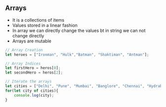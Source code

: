 ## Arrays
- It is a collections of items
- Values stored in a linear fashion
- In array we can directly change the values bt in string we can not change directly
- Arrays are mutable
```js
// Array Creation
let heroes = ["Ironman", "Hulk","Batman", "Shaktiman", "Antman"];

// Array Indices
let firstHero = heros[0];
let secondHero = heros[2];

// Iterate the arrays
let cities = ["Delhi", "Pune", "Mumbai", "Banglore", "Chennai", "Hydrabad", "Gurgaon"];
for(let city of cities){
    console.log(city);
}
```